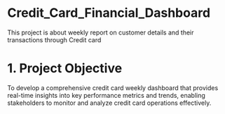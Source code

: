 # Credit_Card_Financial_Dashboard
This project is about weekly report on customer details and their transactions through Credit card
# 1. Project Objective
To develop a comprehensive credit card weekly dashboard that provides real-time insights into key performance metrics and trends, enabling stakeholders to monitor and analyze credit card operations effectively.
